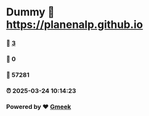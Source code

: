 # Dummy :link: https://planenalp.github.io 
### :page_facing_up: [3](https://planenalp.github.io/tag.html) 
### :speech_balloon: 0 
### :hibiscus: 57281 
### :alarm_clock: 2025-03-24 10:14:23 
### Powered by :heart: [Gmeek](https://github.com/Meekdai/Gmeek)
